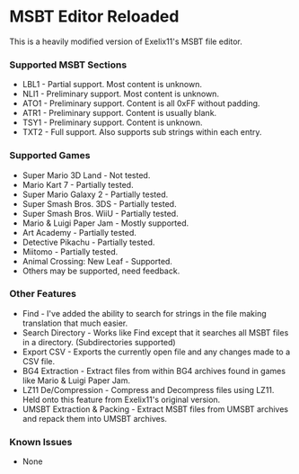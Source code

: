 # MSBT Editor Reloaded
This is a heavily modified version of Exelix11's MSBT file editor.

### Supported MSBT Sections
* LBL1 - Partial support. Most content is unknown.
* NLI1 - Preliminary support. Most content is unknown.
* ATO1 - Preliminary support. Content is all 0xFF without padding.
* ATR1 - Preliminary support. Content is usually blank.
* TSY1 - Preliminary support. Content is unknown.
* TXT2 - Full support. Also supports sub strings within each entry.

### Supported Games
* Super Mario 3D Land - Not tested.
* Mario Kart 7 - Partially tested.
* Super Mario Galaxy 2 - Partially tested.
* Super Smash Bros. 3DS - Partially tested.
* Super Smash Bros. WiiU - Partially tested.
* Mario & Luigi Paper Jam - Mostly supported.
* Art Academy - Partially tested.
* Detective Pikachu - Partially tested.
* Miitomo - Partially tested.
* Animal Crossing: New Leaf - Supported.
* Others may be supported, need feedback.

### Other Features
* Find - I've added the ability to search for strings in the file making translation that much easier.
* Search Directory - Works like Find except that it searches all MSBT files in a directory. (Subdirectories supported)
* Export CSV - Exports the currently open file and any changes made to a CSV file.
* BG4 Extraction - Extract files from within BG4 archives found in games like Mario & Luigi Paper Jam.
* LZ11 De/Compression - Compress and Decompress files using LZ11. Held onto this feature from Exelix11's original version.
* UMSBT Extraction & Packing - Extract MSBT files from UMSBT archives and repack them into UMSBT archives.

### Known Issues
* None
